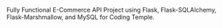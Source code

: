 Fully Functional E-Commerce API Project using Flask, Flask-SQLAlchemy, Flask-Marshmallow, and MySQL for Coding Temple.
